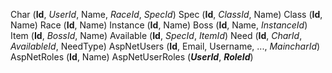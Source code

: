 Char (**Id**, _UserId_, Name, _RaceId_, _SpecId_)
Spec (**Id**, _ClassId_, Name)
Class (**Id**, Name)
Race (**Id**, Name)
Instance (**Id**, Name)
Boss (**Id**, Name, _InstanceId_)
Item (**Id**, _BossId_, Name)
Available (**Id**, _SpecId_, _ItemId_)
Need (**Id**, _CharId_, _AvailableId_, NeedType)
AspNetUsers (**Id**, Email, Username, ..., _MaincharId_)
AspNetRoles (**Id**, Name)
AspNetUserRoles (_**UserId**_, _**RoleId**_)

